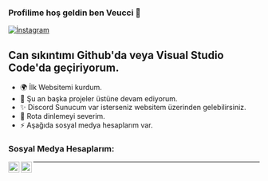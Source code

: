 ### Profilime hoş geldin ben Veucci 👋

[![İnstagram](https://img.shields.io/badge/%C4%B0nsta-%40lytcial-red)](https://instagram.com/lytcial)

## Can sıkıntımı Github'da veya Visual Studio Code'da geçiriyorum.

- 🌍 İlk Websitemi kurdum.
- 🌱 Şu an başka projeler üstüne devam ediyorum.
- ✨ Discord Sunucum var isterseniz websitem üzerinden gelebilirsiniz.
- 🎷 Rota dinlemeyi severim.
- ⚡ Aşağıda sosyal medya hesaplarım var.



### Sosyal Medya Hesaplarım:

[<img align="left" alt="codeSTACKr | Twitter" width="22px" src="https://cdn.jsdelivr.net/npm/simple-icons@v3/icons/twitter.svg" />][twitter]
[<img align="left" alt="codeSTACKr | Instagram" width="22px" src="https://cdn.jsdelivr.net/npm/simple-icons@v3/icons/instagram.svg" />][instagram]

---


[twitter]: https://twitter.com/VeucciT
[instagram]: https://instagram.com/lytcial
